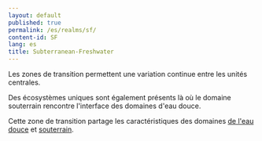 ```yaml
---
layout: default
published: true
permalink: /es/realms/sf/
content-id: SF
lang: es
title: Subterranean-Freshwater
---
```


Les zones de transition permettent une variation continue entre les unités centrales.

Des écosystèmes uniques sont également présents là où le domaine souterrain rencontre l'interface des domaines  d'eau douce.

Cette zone de transition partage les caractéristiques des domaines [de l'eau douce](/explore/realms/F) et [souterrain](/explore/realms/S).

